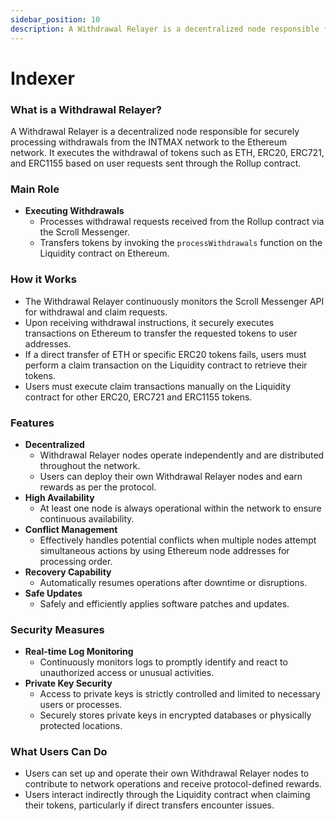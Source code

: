 ```yaml
---
sidebar_position: 10
description: A Withdrawal Relayer is a decentralized node responsible for securely processing withdrawals from the INTMAX network to the Ethereum network. It executes the withdrawal of tokens such as ETH, ERC20, ERC721, and ERC1155 based on user requests sent through the Rollup contract.
---
```


# Indexer

### What is a Withdrawal Relayer?

A Withdrawal Relayer is a decentralized node responsible for securely processing withdrawals from the INTMAX network to the Ethereum network. It executes the withdrawal of tokens such as ETH, ERC20, ERC721, and ERC1155 based on user requests sent through the Rollup contract.

### Main Role

- **Executing Withdrawals**
  - Processes withdrawal requests received from the Rollup contract via the Scroll Messenger.
  - Transfers tokens by invoking the `processWithdrawals` function on the Liquidity contract on Ethereum.

### How it Works

- The Withdrawal Relayer continuously monitors the Scroll Messenger API for withdrawal and claim requests.
- Upon receiving withdrawal instructions, it securely executes transactions on Ethereum to transfer the requested tokens to user addresses.
- If a direct transfer of ETH or specific ERC20 tokens fails, users must perform a claim transaction on the Liquidity contract to retrieve their tokens.
- Users must execute claim transactions manually on the Liquidity contract for other ERC20, ERC721 and ERC1155 tokens.

### Features

- **Decentralized**
  - Withdrawal Relayer nodes operate independently and are distributed throughout the network.
  - Users can deploy their own Withdrawal Relayer nodes and earn rewards as per the protocol.
- **High Availability**
  - At least one node is always operational within the network to ensure continuous availability.
- **Conflict Management**
  - Effectively handles potential conflicts when multiple nodes attempt simultaneous actions by using Ethereum node addresses for processing order.
- **Recovery Capability**
  - Automatically resumes operations after downtime or disruptions.
- **Safe Updates**
  - Safely and efficiently applies software patches and updates.

### Security Measures

- **Real-time Log Monitoring**
  - Continuously monitors logs to promptly identify and react to unauthorized access or unusual activities.
- **Private Key Security**
  - Access to private keys is strictly controlled and limited to necessary users or processes.
  - Securely stores private keys in encrypted databases or physically protected locations.

### What Users Can Do

- Users can set up and operate their own Withdrawal Relayer nodes to contribute to network operations and receive protocol-defined rewards.
- Users interact indirectly through the Liquidity contract when claiming their tokens, particularly if direct transfers encounter issues.
